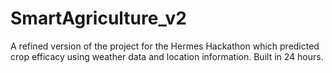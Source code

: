 # SmartAgriculture_v2
A refined version of the project for the Hermes Hackathon which predicted crop efficacy using weather data and location information. Built in 24 hours.
